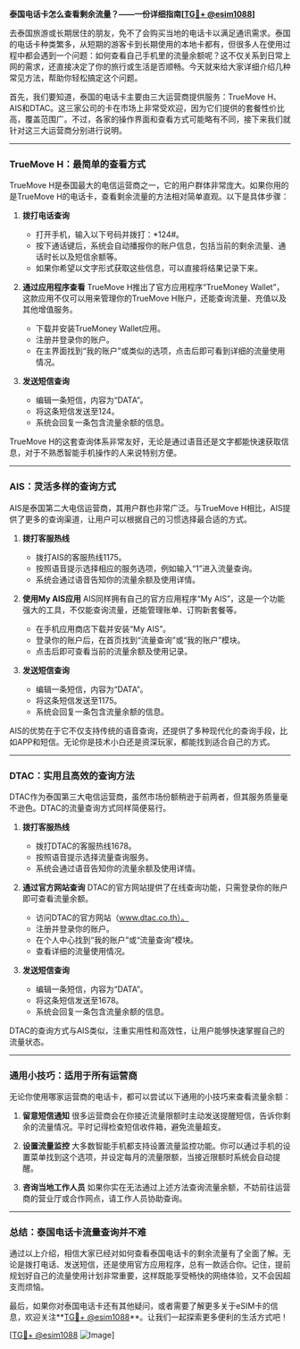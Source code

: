**泰国电话卡怎么查看剩余流量？——一份详细指南[[TG💪+ @esim1088](https://t.me/s/esim1088)]**

去泰国旅游或长期居住的朋友，免不了会购买当地的电话卡以满足通讯需求。泰国的电话卡种类繁多，从短期的游客卡到长期使用的本地卡都有，但很多人在使用过程中都会遇到一个问题：如何查看自己手机里的流量余额呢？这不仅关系到日常上网的需求，还直接决定了你的旅行或生活是否顺畅。今天就来给大家详细介绍几种常见方法，帮助你轻松搞定这个问题。

首先，我们要知道，泰国的电话卡主要由三大运营商提供服务：TrueMove H、AIS和DTAC。这三家公司的卡在市场上非常受欢迎，因为它们提供的套餐性价比高，覆盖范围广。不过，各家的操作界面和查看方式可能略有不同，接下来我们就针对这三大运营商分别进行说明。

---

### **TrueMove H：最简单的查看方式**

TrueMove H是泰国最大的电信运营商之一，它的用户群体非常庞大。如果你用的是TrueMove H的电话卡，查看剩余流量的方法相对简单直观。以下是具体步骤：

1. **拨打电话查询**
   - 打开手机，输入以下号码并拨打：*124#。
   - 按下通话键后，系统会自动播报你的账户信息，包括当前的剩余流量、通话时长以及短信余额等。
   - 如果你希望以文字形式获取这些信息，可以直接将结果记录下来。

2. **通过应用程序查看**
   TrueMove H推出了官方应用程序“TrueMoney Wallet”，这款应用不仅可以用来管理你的TrueMove H账户，还能查询流量、充值以及其他增值服务。
   - 下载并安装TrueMoney Wallet应用。
   - 注册并登录你的账户。
   - 在主界面找到“我的账户”或类似的选项，点击后即可看到详细的流量使用情况。

3. **发送短信查询**
   - 编辑一条短信，内容为“DATA”。
   - 将这条短信发送至124。
   - 系统会回复一条包含流量余额的信息。

TrueMove H的这套查询体系非常友好，无论是通过语音还是文字都能快速获取信息，对于不熟悉智能手机操作的人来说特别方便。

---

### **AIS：灵活多样的查询方式**

AIS是泰国第二大电信运营商，其用户群也非常广泛。与TrueMove H相比，AIS提供了更多的查询渠道，让用户可以根据自己的习惯选择最合适的方式。

1. **拨打客服热线**
   - 拨打AIS的客服热线1175。
   - 按照语音提示选择相应的服务选项，例如输入“1”进入流量查询。
   - 系统会通过语音告知你的流量余额及使用详情。

2. **使用My AIS应用**
   AIS同样拥有自己的官方应用程序“My AIS”，这是一个功能强大的工具，不仅能查询流量，还能管理账单、订购新套餐等。
   - 在手机应用商店下载并安装“My AIS”。
   - 登录你的账户后，在首页找到“流量查询”或“我的账户”模块。
   - 点击后即可查看当前的流量余额及使用记录。

3. **发送短信查询**
   - 编辑一条短信，内容为“DATA”。
   - 将这条短信发送至1175。
   - 系统会回复一条包含流量余额的信息。

AIS的优势在于它不仅支持传统的语音查询，还提供了多种现代化的查询手段，比如APP和短信。无论你是技术小白还是资深玩家，都能找到适合自己的方式。

---

### **DTAC：实用且高效的查询方法**

DTAC作为泰国第三大电信运营商，虽然市场份额稍逊于前两者，但其服务质量毫不逊色。DTAC的流量查询方式同样简便易行。

1. **拨打客服热线**
   - 拨打DTAC的客服热线1678。
   - 按照语音提示选择流量查询服务。
   - 系统会通过语音告知你的流量余额及使用详情。

2. **通过官方网站查询**
   DTAC的官方网站提供了在线查询功能，只需登录你的账户即可查看流量余额。
   - 访问DTAC的官方网站（www.dtac.co.th）。
   - 注册并登录你的账户。
   - 在个人中心找到“我的账户”或“流量查询”模块。
   - 查看详细的流量使用情况。

3. **发送短信查询**
   - 编辑一条短信，内容为“DATA”。
   - 将这条短信发送至1678。
   - 系统会回复一条包含流量余额的信息。

DTAC的查询方式与AIS类似，注重实用性和高效性，让用户能够快速掌握自己的流量状态。

---

### **通用小技巧：适用于所有运营商**

无论你使用哪家运营商的电话卡，都可以尝试以下通用的小技巧来查看流量余额：

1. **留意短信通知**
   很多运营商会在你接近流量限额时主动发送提醒短信，告诉你剩余的流量情况。平时记得检查短信收件箱，避免流量超支。

2. **设置流量监控**
   大多数智能手机都支持设置流量监控功能。你可以通过手机的设置菜单找到这个选项，并设定每月的流量限额，当接近限额时系统会自动提醒。

3. **咨询当地工作人员**
   如果你实在无法通过上述方法查询流量余额，不妨前往运营商的营业厅或合作网点，请工作人员协助查询。

---

### **总结：泰国电话卡流量查询并不难**

通过以上介绍，相信大家已经对如何查看泰国电话卡的剩余流量有了全面了解。无论是拨打电话、发送短信，还是使用官方应用程序，总有一款适合你。记住，提前规划好自己的流量使用计划非常重要，这样既能享受畅快的网络体验，又不会因超支而烦恼。

最后，如果你对泰国电话卡还有其他疑问，或者需要了解更多关于eSIM卡的信息，欢迎关注**[TG💪+ @esim1088](https://t.me/s/esim1088)**。让我们一起探索更多便利的生活方式吧！

[[TG💪+ @esim1088](https://t.me/s/esim1088) ![Image](https://i.postimg.cc/4NQfJmqS/Snipaste-2025-05-13-00-14-12.png)]
